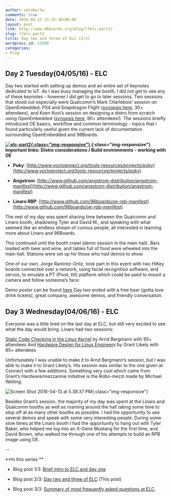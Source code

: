 ```yaml
---
author: sdrobertw
comments: true
date: 2016-04-22 15:35:30+00:00
layout: post
link: http://www.96boards.org/blog/lfelc-part2/
slug: lfelc-part2
title: Day two and three of ELC (2/3)
wordpress_id: 13580
categories:
- blog
---
```


## Day 2 Tuesday(04/05/16) - ELC


Day two started with setting up demos and an entire set of keynotes dedicated to IoT. As I was busy managing the booth, I did not get to see any of these keynotes - however I did get to go to later sessions. Two sessions that stood out especially were Qualcomm’s Mark Charlebois’ session on OpenEmbedded, PX4 and Snapdragon Flight ([synopsis here](http://sched.co/6DAf), 30+ attendees), and Koen Kooi’s session on designing a distro from scratch using OpenEmbedded ([synopsis here](http://sched.co/6DAM), 90+ attendees!). The sessions briefly introduced OE basics, workflow and common terminology - topics that I found particularly useful given the current lack of documentation surrounding OpenEmbedded and 96Boards.

**[![elc-part2](/assets/images/blog/2016/04/elc-part2-300x225.jpg){:class="img-responsive"} ](/assets/images/blog/2016/04/elc-part2.jpg){:class="img-responsive"} Important links: Distro considerations / Build environments - working with OE**



 	
  * **Poky**: [http://www.yoctoproject.org/tools-resources/projects/poky](http://www.yoctoproject.org/tools-resources/projects/poky)

 	
  * **Angstrom**: [http://www.github.com/angstrom-distribution/angstrom-manifest](http://www.github.com/angstrom-distribution/angstrom-manifest)

 	
  * **Linaro RBP**: [http://www.github.com/96boards/oe-rpb-manifest](http://www.github.com/96boards/oe-rpb-manifest)


The rest of my day was spent sharing time between the Qualcomm and Linaro booth, shadowing Tyler and David M., and speaking with what seemed like an endless stream of curious people, all interested in learning more about Linaro and 96Boards.

This continued until the booth crawl (demo session in the main hall). Bars loaded with beer and wine, and tables full of food were wheeled into the main hall. Stations were set up for those who had demos to show.

One of our own, Jorge Ramirez-Ortiz, took part in this event with two HiKey boards connected over a network, using facial recognition software, and servos, to emulate a PT (Pivot, tilt) platform which could be used to mount a camera and follow someone’s face:

Demo poster can be found [here](https://www.dropbox.com/s/13v6v20eai5kyaw/Screen%20Shot%202016-04-18%20at%207.32.46%20AM.png?dl=0)
Day two ended with a free beer (gotta love drink tickets), great company, awesome demos, and friendly conversation.


## Day 3 Wednesday(04/06/16) - ELC


Everyone was a little tired on the last day at ELC, but still very excited to see what the day would bring. Linaro had two sessions:

[Static Code Checking in the Linux Kernel](http://sched.co/6DAc) by Arnd Bergmann with 95+ attendees
And
[Hardware Design for Linux Engineer](http://sched.co/6DAu)s by Grant Likely with 85+ attendees

Unfortunately I was unable to make it to Arnd Bergmann’s session, but I was able to make it to Grant Likely’s. His session was similar to the one given at Connect with a few additions. Something very cool which came from Grant’s Hardware/mezzanine initiative is the Robo-mezzi made by Michael Welling:

![Screen Shot 2016-04-13 at 5.39.37 PM](/assets/images/blog/2016/04/Screen-Shot-2016-04-13-at-5.39.37-PM-300x192.png){:class="img-responsive"} 

Besides Grant’s session, the majority of my day was spent at the Linaro and Qualcomm booths as well as roaming around the hall taking some time to stop off at as many other booths as possible. I had the opportunity to see several demos and speak with some very interesting people. During some slow times at the Linaro booth I had the opportunity to hang out with Tyler Baker, who helped me log into an X-Gene Mustang for the first time, and David Brown, who walked me through one of his attempts to build an RPB image using OE.

--

**In this series **



 	
  * Blog post 1/3: [Brief intro to ELC and day one](/blog/lfelc-part1/)

 	
  * Blog post 2/3: [Day two and three of ELC](/blog/lfelc-part2/) (This post)

 	
  * Blog post 3/3: [Summary of most frequently asked questions at ELC ](/blog/lfelc-part3/)


